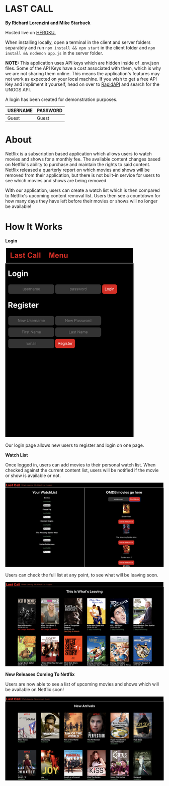 # LAST CALL 

**By Richard Lorenzini and Mike Starbuck**

Hosted live on <a href="https://thelastcall.herokuapp.com/">HEROKU.</a>

When installing locally, open a terminal in the client and server folders separately and run ```npm install && npm start``` in the client folder and ```npm install && nodemon app.js``` in the server folder.

**NOTE:** This application uses API keys which are hidden inside of .env.json files. Some of the API Keys have a cost associated with them, which is why we are not sharing them online. This means the application's features may not work as expected on your local machine. If you wish to get a free API Key and impliment it yourself, head on over to <a href="http://rapidapi.com">RapidAPI</a> and search for the UNOGS API.

A login has been created for demonstration purposes.

| USERNAME  | PASSWORD |
| :--- | :--- |
| Guest | Guest |

# About 

Netflix is a subscription based application which allows users to watch movies and shows for a monthly fee. The available content changes based on Netflix's ability to purchase and maintain the rights to said content. Netflix released a quarterly report on which movies and shows will be removed from their application, but there is not built-in service for users to see which movies and shows are being removed. 

With our application, users can create a watch list which is then compared to Netflix's upcoming content removal list. Users then see a countdown for how many days they have left before their movies or shows will no longer be available! 

# How It Works 

**Login** 
 
<img height="600px" src="images/mobileLogin.png"/> 

Our login page allows new users to register and login on one page. 

**Watch List** 

Once logged in, users can add movies to their personal watch list. When checked against the current content list, users will be notified if the movie or show is available or not.

<img src="images/deskWatch.png"/>


Users can check the full list at any point, to see what will be leaving soon.

<img src="images/deskLeaving.png"/>

**New Releases Coming To Netflix**

Users are now able to see a list of upcoming movies and shows which will be available on Netflix soon!

<img src="images/deskNew.png"/>


